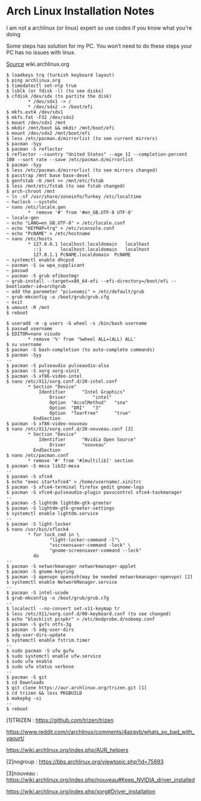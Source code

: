 # Arch Linux Installation Notes
I am not a archlinux (or linux) expert so use codes if you know	what you're doing

Some steps has solution for my PC. You won’t need to do these steps your PC has no issues with linux.

[Source](https://wiki.archlinux.org/index.php/Installation_guide) wiki.archlinux.org


```
$ loadkeys trq (turkish keyboard layout)
$ ping archlinux.org
$ timedatectl set-ntp true
$ lsblk (or fdisk -l) (to see disks)
$ cfdisk /dev/sdx (to partite the disk)
		* /dev/sdx1 -> /
		* /dev/sdx2 -> /boot/efi
$ mkfs.ext4 /dev/sdx1
$ mkfs.fat -F32 /dev/sdx2
$ mount /dev/sdx1 /mnt
$ mkdir /mnt/boot && mkdir /mnt/boot/efi
$ mount /dev/sdx2 /mnt/boot/efi
$ less /etc/pacman.d/mirrorlist (to see current mirrors)
$ pacman -Syy
$ pacman -S reflector
$ reflector --country "United States" --age 12 --completion-percent 100 --sort rate --save /etc/pacman.d/mirrorlist
$ pacman -Syy
$ less /etc/pacman.d/mirrorlist (to see mirrors changed)
$ pacstrap /mnt base base-devel
$ genfstab -U /mnt >> /mnt/etc/fstab
$ less /mnt/etc/fstab (to see fstab changed)
$ arch-chroot /mnt
~ ln -sf /usr/share/zoneinfo/Turkey /etc/localtime
~ hwclock --systohc
~ nano /etc/locale.gen
		*  remove '#' from '#en_GB.UTF-8 UTF-8'
~ locale-gen
~ echo "LANG=en_GB.UTF-8" > /etc/locale.conf
~ echo "KEYMAP=trq" > /etc/vconsole.conf
~ echo "PcNAME" > /etc/hostname
~ nano /etc/hosts
		* 127.0.0.1	localhost.localdomain	localhost
		  ::1		localhost.localdomain	localhost
		  127.0.1.1	PcNAME.localdomain	PcNAME
~ systemctl enable dhcpcd
~ pacman -S iw wpa_supplicant
~ passwd
~ pacman -S grub efibootmgr
~ grub-install --target=x86_64-efi --efi-directory=/boot/efi --bootloader-id=archgrub
~ add the paremeter "pci=nomsi" > /etc/default/grub
~ grub-mkconfig -o /boot/grub/grub.cfg
~ exit
$ umount -R /mnt
$ reboot
```

```
$ useradd -m -g users -G wheel -s /bin/bash username
$ passwd username
$ EDITOR=nano visudo
		* remove '%' from '%wheel ALL=(ALL) ALL'
$ su username
$ pacman -S bash-completion (to auto-complete commands)
$ pacman -Syy
--
$ pacman -S pulseaudio pulseaudio-alsa
$ pacman -S xorg xorg-xinit
$ pacman -S xf86-video-intel
$ nano /etc/X11/xorg.conf.d/20-intel.conf
		* Section "Device"
  			Identifier      "Intel Graphics"
          		Driver          "intel"
          		Option  "AccelMethod"   "sna"
          		Option  "DRI"   "3"
          		Option  "TearFree"      "true"
		  EndSection
$ pacman -S xf86-video-nouveau
$ nano /etc/X11/xorg.conf.d/20-nouveau.conf [3]
		* Section "Device"
  			Identifier      "Nvidia Open Source"
          		Driver		"nouveau"
		  EndSection
$ nano /etc/pacman.conf
		* remove '#' from '#[multilib]' section
$ pacman -S mesa lib32-mesa
--
$ pacman -S xfce4
$ echo "exec startxfce4" > /home/username/.xinitrc
$ pacman -S xfce4-terminal firefox gedit gnome-logs
$ pacman -S xfce4-pulseaudio-plugin pavucontrol xfce4-taskmanager
--
$ pacman -S lightdm lightdm-gtk-greeter
$ pacman -S lightdm-gtk-greeter-settings
$ systemctl enable lightdm.service
--
$ pacman -S light-locker
$ nano /usr/bin/xflock4
		* for lock_cmd in \
    			"light-locker-command -l"\
    			"xscreensaver-command -lock" \
    			"gnome-screensaver-command --lock"
		  do
--
$ pacman -S networkmanager networkmanager-applet
$ pacman -S gnome-keyring
$ pacman -S openvpn openssh(may be needed networkmanager-openvpn) [2]
$ systemctl enable NetworkManager.service
--
$ pacman -S intel-ucode
$ grub-mkconfig -o /boot/grub/grub.cfg
--
$ localectl --no-convert set-x11-keymap tr
$ less /etc/X11/xorg.conf.d/00-keyboard.conf (to see changed)
$ echo "blacklist pcspkr" > /etc/modprobe.d/nobeep.conf
$ pacman -S gvfs ntfs-3g
$ pacman -S xdg-user-dirs
$ xdg-user-dirs-update
$ systemctl enable fstrim.timer
--
$ sudo pacman -S ufw gufw
$ sudo systemctl enable ufw.service
$ sudo ufw enable
$ sudo ufw status verbose
--
$ pacman -S git
$ cd Downloads
$ git clone https://aur.archlinux.org/trizen.git [1]
$ cd trizen && less PKGBUILD
$ makepkg -si
--
$ reboot
```
[1]TRIZEN : https://github.com/trizen/trizen

   https://www.reddit.com/r/archlinux/comments/4azqyb/whats_so_bad_with_yaourt/

   https://wiki.archlinux.org/index.php/AUR_helpers

[2]nogroup : https://bbs.archlinux.org/viewtopic.php?id=75693

[3]nouveau : https://wiki.archlinux.org/index.php/nouveau#Keep_NVIDIA_driver_installed

   https://wiki.archlinux.org/index.php/xorg#Driver_installation
